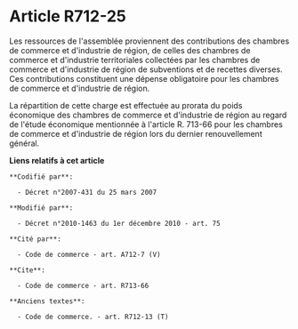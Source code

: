 # Article R712-25

Les ressources de l'assemblée proviennent des contributions des chambres de commerce et d'industrie de région, de celles des
chambres de commerce et d'industrie territoriales collectées par les chambres de commerce et d'industrie de région de
subventions et de recettes diverses. Ces contributions constituent une dépense obligatoire pour les chambres de commerce et
d'industrie de région. 

La répartition de cette charge est effectuée au prorata du poids économique des chambres de commerce et d'industrie de région
au regard de l'étude économique mentionnée à l'article R. 713-66 pour les chambres de commerce et d'industrie de région lors
du dernier renouvellement général.

**Liens relatifs à cet article**

	**Codifié par**:

	  - Décret n°2007-431 du 25 mars 2007

	**Modifié par**:

	  - Décret n°2010-1463 du 1er décembre 2010 - art. 75

	**Cité par**:

	  - Code de commerce - art. A712-7 (V)

	**Cite**:

	  - Code de commerce - art. R713-66

	**Anciens textes**:

	  - Code de commerce. - art. R712-13 (T)
